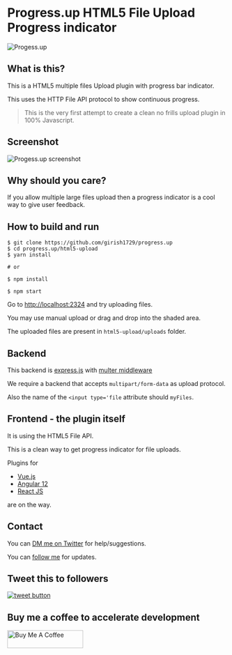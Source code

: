 # Progress.up HTML5 File Upload Progress indicator

![Progess.up](https://raw.githubusercontent.com/girish1729/progress.up/main/html5-upload/images/Progress.Up.png)

## What is this?

This is a HTML5 multiple files Upload plugin with progress bar
indicator.

This uses the HTTP File API protocol to show continuous progress.


>This is the very first attempt to create a clean no frills upload plugin
>in 100% Javascript.

## Screenshot

![Progess.up
screenshot](https://raw.githubusercontent.com/girish1729/progress.up/main/html5-upload/images/progress-up-html5-upload-capture.png)

## Why should you care?

If you allow multiple large files upload then a progress indicator is a
cool way to give user feedback.

## How to build and run

```
$ git clone https://github.com/girish1729/progress.up
$ cd progress.up/html5-upload
$ yarn install

# or

$ npm install

$ npm start
```

Go to [http://localhost:2324](http://localhost:2324)
 and try uploading files.

You may use manual upload or drag and drop into the shaded area.

The uploaded files are present in `html5-upload/uploads` folder.

## Backend

This backend is [express.js](https://expressjs.com) with [multer
middleware](http://expressjs.com/en/resources/middleware/multer.html)

We require a backend that accepts `multipart/form-data` as upload
protocol.

Also the name of the `<input type='file` attribute should `myFiles`.

## Frontend - the plugin itself

It is using the HTML5 File API.

This is a clean way to get progress indicator for file uploads.

Plugins for 

- [Vue.js](https://www.vuejs.org) 
- [Angular 12](https://angular.io) 
- [React JS](https://reactjs.org) 

are on the way.

## Contact

You can [DM me on Twitter](https://twitter.com/girish1729) for help/suggestions.

You can [follow me](https://twitter.com/intent/follow?screen_name=girish1729
) for updates.

## Tweet this to followers


<a href="https://twitter.com/intent/tweet?text=Tweet+this+to+your+followers&url=https%3A%2F%2Fgithub.com%2Fgirish1729%2Fprogress.up&hashtags=github&original_referer=http%3A%2F%2Fgithub.com%2F&tw_p=tweetbutton" target="_blank">
  <img src="http://jpillora.com/github-twitter-button/img/tweet.png"
       alt="tweet button" title="Tweet this to your followers"></img>
</a>

## Buy me a coffee to accelerate development

<a href="https://www.buymeacoffee.com/girish1729" target="_blank"><img src="https://cdn.buymeacoffee.com/buttons/default-orange.png" alt="Buy Me A Coffee" height="41" width="174"></a>


